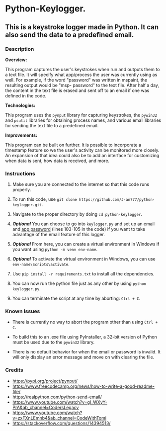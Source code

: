 # Python-Keylogger.

## This is a keystroke logger made in Python. It can also send the data to a predefined email.

### Description

**Overview:**

This program captures the user's keystrokes when run and outputs them to a text file. It will specify what app/process the user was
currently using as well. For example, if the word "password" was written in mspaint, the resulting output would be "msp- password"
to the text file. After half a day, the content in the text file is erased and sent off to an email if one was defined in the code.

**Technologies:**

This program uses the `pynput` library for capturing keystrokes, the `pywin32` and `psutil` libraries for obtaining process names, and various email libraries for sending the text file to a predefined email.

**Improvements:**

This program can be built on further. It is possible to incorporate a timestamp feature so we the user's activity can be monitored more
closely. An expansion of that idea could also be to add an interface for customizing when data is sent, how data is received, and more.

### Instructions

1. Make sure you are connected to the internet so that this code runs properly.

2. To run this code, use `git clone https://github.com/J-an777/python-keylogger.git`.

3. Navigate to the proper directory by doing `cd python-keylogger`.

4. ***Optional*** You can choose to go into `keylogger.py` and set up an email and [app password](https://support.google.com/mail/answer/185833?hl=en-GB#:~:text=Create%20and%20use%20app%20passwords%201%20Go%20to,is%20generated%20on%20your%20device.%208%20Select%20Done) (lines 103-105 in the code) if you want to take advantage of the email feature of this logger.

5. ***Optional*** From here, you can create a virtual environment in Windows if you want using `python -m venv env-name`.

6. ***Optional*** To activate the virtual environment in Windows, you can use `env-name\Scripts\activate`.

7. Use `pip install -r requirements.txt` to install all the dependencies.

8. You can now run the python file just as any other by using `python keylogger.py`.

9. You can terminate the script at any time by aborting: `Ctrl + C`.

### Known Issues

- There is currently no way to abort the program other than using `Ctrl + C`.

- To build this to an .exe file using PyInstaller, a 32-bit version of Python must be used due to the `pywin32` library.

- There is no default behavior for when the email or password is invalid. It will only display an error message and move on with
  clearing the file.

### Credits

- https://pypi.org/project/pynput/
- https://www.freecodecamp.org/news/how-to-write-a-good-readme-file/
- https://realpython.com/python-send-email/
- https://www.youtube.com/watch?v=gI_WXyY-PrA&ab_channel=CodersLegacy
- https://www.youtube.com/watch?v=zxFXnLEmnb4&ab_channel=CodeWithTomi
- https://stackoverflow.com/questions/14394513/